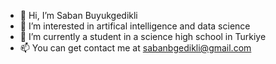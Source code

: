 - 👋 Hi, I’m Saban Buyukgedikli
- 👀 I’m interested in artifical intelligence and data science
- 🌱 I’m currently a student in a science high school in Turkiye
- 📫 You can get contact me at sabanbgedikli@gmail.com

<!---
SBNBG/SBNBG is a ✨ special ✨ repository because its `README.md` (this file) appears on your GitHub profile.
You can click the Preview link to take a look at your changes.
--->
